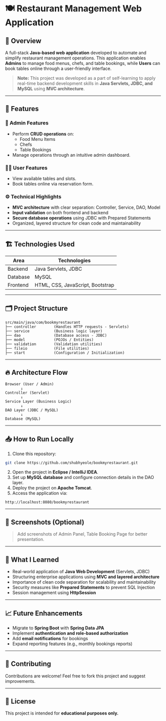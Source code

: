 
# 🍽️ Restaurant Management Web Application

## 📌 Overview
A full-stack **Java-based web application** developed to automate and simplify restaurant management operations. This application enables **Admins** to manage food menus, chefs, and table bookings, while **Users** can book tables online through a user-friendly interface.

> **Note:** This project was developed as a part of self-learning to apply real-time backend development skills in **Java Servlets, JDBC, and MySQL** using **MVC architecture**.

---

## 🚀 Features
### 🔑 Admin Features
- Perform **CRUD operations** on:
  - Food Menu Items
  - Chefs
  - Table Bookings
- Manage operations through an intuitive admin dashboard.

### 🧑‍💻 User Features
- View available tables and slots.
- Book tables online via reservation form.

### ⚙️ Technical Highlights
- **MVC architecture** with clear separation: Controller, Service, DAO, Model
- **Input validation** on both frontend and backend
- **Secure database operations** using JDBC with Prepared Statements
- Organized, layered structure for clean code and maintainability

---

## 🏗️ Technologies Used
| Area      | Technologies                      |
|-----------|-----------------------------------|
| Backend   | Java Servlets, JDBC                |
| Database  | MySQL                              |
| Frontend  | HTML, CSS, JavaScript, Bootstrap   |

---

## 🗂️ Project Structure
```
src/main/java/com/bookmyrestaurant
├── controller        (Handles HTTP requests - Servlets)
├── service           (Business logic layer)
├── dao               (Database access - JDBC)
├── model             (POJOs / Entities)
├── validation        (Validation utilities)
├── fileio            (File utilities)
├── start             (Configuration / Initialization)
```

---

## 🔥 Architecture Flow
```
Browser (User / Admin)
       ↓
Controller (Servlet)
       ↓
Service Layer (Business Logic)
       ↓
DAO Layer (JDBC / MySQL)
       ↓
Database (MySQL)
```

---

## 📥 How to Run Locally
1. Clone this repository:
```bash
git clone https://github.com/shubhyeole/bookmyrestaurant.git
```
2. Open the project in **Eclipse / IntelliJ IDEA**.
3. Set up **MySQL database** and configure connection details in the DAO layer.
4. Deploy the project on **Apache Tomcat**.
5. Access the application via:
```
http://localhost:8080/bookmyrestaurant
```

---

## 📸 Screenshots (Optional)
> Add screenshots of Admin Panel, Table Booking Page for better presentation.

---

## 🎯 What I Learned
- Real-world application of **Java Web Development** (Servlets, JDBC)
- Structuring enterprise applications using **MVC and layered architecture**
- Importance of clean code separation for scalability and maintainability
- Security measures like **Prepared Statements** to prevent SQL Injection
- Session management using **HttpSession**

---

## 📈 Future Enhancements
- Migrate to **Spring Boot** with **Spring Data JPA**
- Implement **authentication and role-based authorization**
- Add **email notifications** for bookings
- Expand reporting features (e.g., monthly bookings reports)

---

## 🤝 Contributing
Contributions are welcome! Feel free to fork this project and suggest improvements.

---

## 📄 License
This project is intended for **educational purposes only.**
